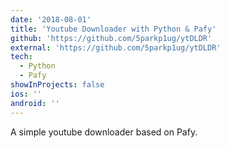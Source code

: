 ```yaml
---
date: '2018-08-01'
title: 'Youtube Downloader with Python & Pafy'
github: 'https://github.com/5parkp1ug/ytDLDR'
external: 'https://github.com/5parkp1ug/ytDLDR'
tech:
  - Python
  - Pafy
showInProjects: false
ios: ''
android: ''
---
```


A simple youtube downloader based on Pafy.
